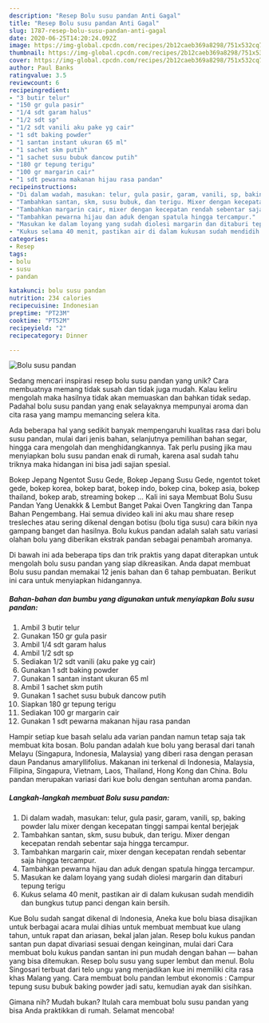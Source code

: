 ```yaml
---
description: "Resep Bolu susu pandan Anti Gagal"
title: "Resep Bolu susu pandan Anti Gagal"
slug: 1787-resep-bolu-susu-pandan-anti-gagal
date: 2020-06-25T14:20:24.092Z
image: https://img-global.cpcdn.com/recipes/2b12caeb369a8298/751x532cq70/bolu-susu-pandan-foto-resep-utama.jpg
thumbnail: https://img-global.cpcdn.com/recipes/2b12caeb369a8298/751x532cq70/bolu-susu-pandan-foto-resep-utama.jpg
cover: https://img-global.cpcdn.com/recipes/2b12caeb369a8298/751x532cq70/bolu-susu-pandan-foto-resep-utama.jpg
author: Paul Banks
ratingvalue: 3.5
reviewcount: 6
recipeingredient:
- "3 butir telur"
- "150 gr gula pasir"
- "1/4 sdt garam halus"
- "1/2 sdt sp"
- "1/2 sdt vanili aku pake yg cair"
- "1 sdt baking powder"
- "1 santan instant ukuran 65 ml"
- "1 sachet skm putih"
- "1 sachet susu bubuk dancow putih"
- "180 gr tepung terigu"
- "100 gr margarin cair"
- "1 sdt pewarna makanan hijau rasa pandan"
recipeinstructions:
- "Di dalam wadah, masukan: telur, gula pasir, garam, vanili, sp, baking powder lalu mixer dengan kecepatan tinggi sampai kental berjejak"
- "Tambahkan santan, skm, susu bubuk, dan terigu. Mixer dengan kecepatan rendah sebentar saja hingga tercampur."
- "Tambahkan margarin cair, mixer dengan kecepatan rendah sebentar saja hingga tercampur."
- "Tambahkan pewarna hijau dan aduk dengan spatula hingga tercampur."
- "Masukan ke dalam loyang yang sudah diolesi margarin dan ditaburi tepung terigu"
- "Kukus selama 40 menit, pastikan air di dalam kukusan sudah mendidih dan bungkus tutup panci dengan kain bersih."
categories:
- Resep
tags:
- bolu
- susu
- pandan

katakunci: bolu susu pandan 
nutrition: 234 calories
recipecuisine: Indonesian
preptime: "PT23M"
cooktime: "PT52M"
recipeyield: "2"
recipecategory: Dinner

---
```



![Bolu susu pandan](https://img-global.cpcdn.com/recipes/2b12caeb369a8298/751x532cq70/bolu-susu-pandan-foto-resep-utama.jpg)

Sedang mencari inspirasi resep bolu susu pandan yang unik? Cara membuatnya memang tidak susah dan tidak juga mudah. Kalau keliru mengolah maka hasilnya tidak akan memuaskan dan bahkan tidak sedap. Padahal bolu susu pandan yang enak selayaknya mempunyai aroma dan cita rasa yang mampu memancing selera kita.

Ada beberapa hal yang sedikit banyak mempengaruhi kualitas rasa dari bolu susu pandan, mulai dari jenis bahan, selanjutnya pemilihan bahan segar, hingga cara mengolah dan menghidangkannya. Tak perlu pusing jika mau menyiapkan bolu susu pandan enak di rumah, karena asal sudah tahu triknya maka hidangan ini bisa jadi sajian spesial.

Bokep Jepang Ngentot Susu Gede, Bokep Jepang Susu Gede, ngentot toket gede, bokep korea, bokep barat, bokep indo, bokep cina, bokep asia, bokep thailand, bokep arab, streaming bokep … Kali ini saya Membuat Bolu Susu Pandan Yang Uenakkk &amp; Lembut Banget Pakai Oven Tangkring dan Tanpa Bahan Pengembang. Hai semua divideo kali ini aku mau share resep tresleches atau sering dikenal dengan botisu (bolu tiga susu) cara bikin nya gampang banget dan hasilnya. Bolu kukus pandan adalah salah satu variasi olahan bolu yang diberikan ekstrak pandan sebagai penambah aromanya.


Di bawah ini ada beberapa tips dan trik praktis yang dapat diterapkan untuk mengolah bolu susu pandan yang siap dikreasikan. Anda dapat membuat Bolu susu pandan memakai 12 jenis bahan dan 6 tahap pembuatan. Berikut ini cara untuk menyiapkan hidangannya.

<!--inarticleads1-->

##### Bahan-bahan dan bumbu yang digunakan untuk menyiapkan Bolu susu pandan:

1. Ambil 3 butir telur
1. Gunakan 150 gr gula pasir
1. Ambil 1/4 sdt garam halus
1. Ambil 1/2 sdt sp
1. Sediakan 1/2 sdt vanili (aku pake yg cair)
1. Gunakan 1 sdt baking powder
1. Gunakan 1 santan instant ukuran 65 ml
1. Ambil 1 sachet skm putih
1. Gunakan 1 sachet susu bubuk dancow putih
1. Siapkan 180 gr tepung terigu
1. Sediakan 100 gr margarin cair
1. Gunakan 1 sdt pewarna makanan hijau rasa pandan


Hampir setiap kue basah selalu ada varian pandan namun tetap saja tak membuat kita bosan. Bolu pandan adalah kue bolu yang berasal dari tanah Melayu (Singapura, Indonesia, Malaysia) yang diberi rasa dengan perasan daun Pandanus amaryllifolius. Makanan ini terkenal di Indonesia, Malaysia, Filipina, Singapura, Vietnam, Laos, Thailand, Hong Kong dan China. Bolu pandan merupakan variasi dari kue bolu dengan sentuhan aroma pandan. 

<!--inarticleads2-->

##### Langkah-langkah membuat Bolu susu pandan:

1. Di dalam wadah, masukan: telur, gula pasir, garam, vanili, sp, baking powder lalu mixer dengan kecepatan tinggi sampai kental berjejak
1. Tambahkan santan, skm, susu bubuk, dan terigu. Mixer dengan kecepatan rendah sebentar saja hingga tercampur.
1. Tambahkan margarin cair, mixer dengan kecepatan rendah sebentar saja hingga tercampur.
1. Tambahkan pewarna hijau dan aduk dengan spatula hingga tercampur.
1. Masukan ke dalam loyang yang sudah diolesi margarin dan ditaburi tepung terigu
1. Kukus selama 40 menit, pastikan air di dalam kukusan sudah mendidih dan bungkus tutup panci dengan kain bersih.


Kue Bolu sudah sangat dikenal di Indonesia, Aneka kue bolu biasa disajikan untuk berbagai acara mulai dihias untuk membuat membuat kue ulang tahun, untuk rapat dan ariasan, bekal jalan jalan. Resep bolu kukus pandan santan pun dapat divariasi sesuai dengan keinginan, mulai dari Cara membuat bolu kukus pandan santan ini pun mudah dengan bahan — bahan yang bisa ditemukan. Resep bolu susu yang super lembut dan menul. Bolu Singosari terbuat dari telo ungu yang menjadikan kue ini memiliki cita rasa khas Malang yang. Cara membuat bolu pandan lembut ekonomis : Campur tepung susu bubuk baking powder jadi satu, kemudian ayak dan sisihkan. 

Gimana nih? Mudah bukan? Itulah cara membuat bolu susu pandan yang bisa Anda praktikkan di rumah. Selamat mencoba!
